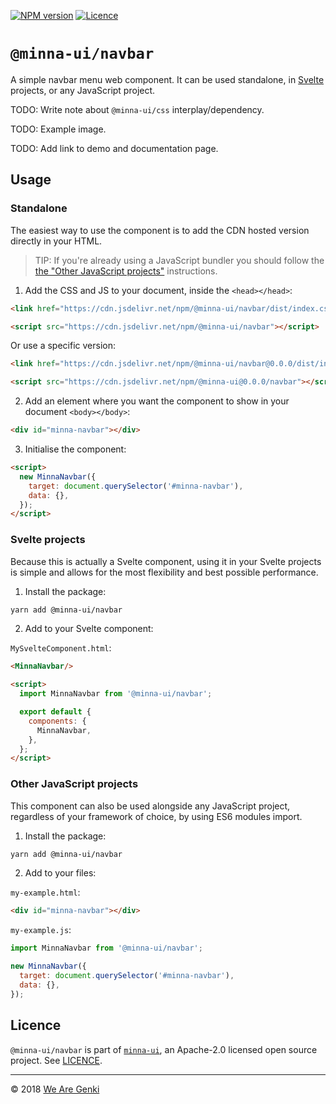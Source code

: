 <!-- markdownlint-disable first-line-h1 ol-prefix -->

[![NPM version](https://img.shields.io/npm/v/@minna-ui/navbar.svg)](https://www.npmjs.com/package/@minna-ui/navbar)
[![Licence](https://img.shields.io/npm/l/@minna-ui/navbar.svg)](https://github.com/WeAreGenki/minna-ui/blob/master/LICENCE)

# `@minna-ui/navbar`

A simple navbar menu web component. It can be used standalone, in [Svelte](https://svelte.technology/guide) projects, or any JavaScript project.

TODO: Write note about `@minna-ui/css` interplay/dependency.

TODO: Example image.

TODO: Add link to demo and documentation page.

## Usage

### Standalone

The easiest way to use the component is to add the CDN hosted version directly in your HTML.

> TIP: If you're already using a JavaScript bundler you should follow the [the "Other JavaScript projects"](#other-javascript-projects) instructions.

1. Add the CSS and JS to your document, inside the `<head></head>`:

```html
<link href="https://cdn.jsdelivr.net/npm/@minna-ui/navbar/dist/index.css" rel="stylesheet"/>

<script src="https://cdn.jsdelivr.net/npm/@minna-ui/navbar"></script>
```

Or use a specific version:

```html
<link href="https://cdn.jsdelivr.net/npm/@minna-ui/navbar@0.0.0/dist/index.css" rel="stylesheet"/>

<script src="https://cdn.jsdelivr.net/npm/@minna-ui@0.0.0/navbar"></script>
```

2. Add an element where you want the component to show in your document `<body></body>`:

```html
<div id="minna-navbar"></div>
```

3. Initialise the component:

```html
<script>
  new MinnaNavbar({
    target: document.querySelector('#minna-navbar'),
    data: {},
  });
</script>
```

### Svelte projects

Because this is actually a Svelte component, using it in your Svelte projects is simple and allows for the most flexibility and best possible performance.

1. Install the package:

```sh
yarn add @minna-ui/navbar
```

2. Add to your Svelte component:

`MySvelteComponent.html`:

```html
<MinnaNavbar/>

<script>
  import MinnaNavbar from '@minna-ui/navbar';

  export default {
    components: {
      MinnaNavbar,
    },
  };
</script>
```

### Other JavaScript projects

This component can also be used alongside any JavaScript project, regardless of your framework of choice, by using ES6 modules import.

1. Install the package:

```sh
yarn add @minna-ui/navbar
```

2. Add to your files:

`my-example.html`:

```html
<div id="minna-navbar"></div>
```

`my-example.js`:

```js
import MinnaNavbar from '@minna-ui/navbar';

new MinnaNavbar({
  target: document.querySelector('#minna-navbar'),
  data: {},
});
```

## Licence

`@minna-ui/navbar` is part of [`minna-ui`](https://github.com/WeAreGenki/minna-ui), an Apache-2.0 licensed open source project. See [LICENCE](https://github.com/WeAreGenki/minna-ui/blob/master/LICENCE).

-----

© 2018 [We Are Genki](https://wearegenki.com)

